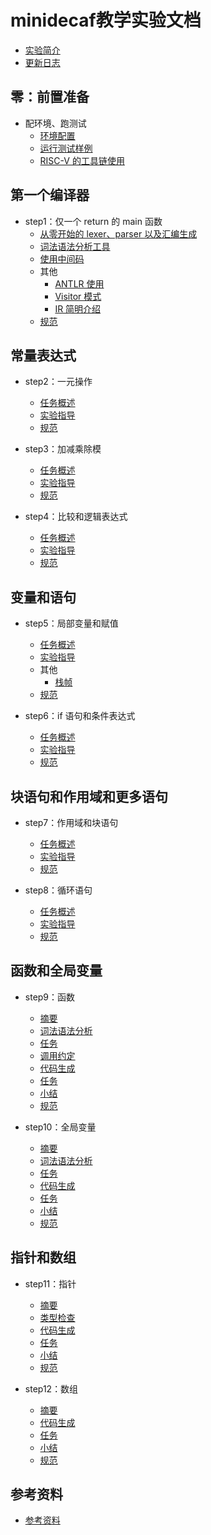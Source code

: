 # minidecaf教学实验文档
* [实验简介](README.md)
* [更新日志](docs/log.md)

## 零：前置准备
* 配环境、跑测试
  * [环境配置](docs/lab0/env.md)
  * [运行测试样例](docs/lab0/testing.md)
  * [RISC-V 的工具链使用](docs/lab0/riscv.md)

## 第一个编译器
* step1：仅一个 return 的 main 函数
  * [从零开始的 lexer、parser 以及汇编生成](docs/lab1/part1.md)
  * [词法语法分析工具](docs/lab1/part2.md)
  * [使用中间码](docs/lab1/part3.md)
  * 其他
    * [ANTLR 使用](docs/lab1/antlr.md)
    * [Visitor 模式](docs/lab1/visitor.md)
    * [IR 简明介绍](docs/lab1/ir.md)
  * [规范](docs/lab1/spec.md)

## 常量表达式
* step2：一元操作
  * [任务概述](docs/lab2/intro.md)
  * [实验指导](docs/lab2/guide.md)
  * [规范](docs/lab2/spec.md)

* step3：加减乘除模
  * [任务概述](docs/lab3/intro.md)
  * [实验指导](docs/lab3/guide.md)
  * [规范](docs/lab3/spec.md)

* step4：比较和逻辑表达式
  * [任务概述](docs/lab4/intro.md)
  * [实验指导](docs/lab4/guide.md)
  * [规范](docs/lab4/spec.md)

## 变量和语句
* step5：局部变量和赋值
  * [任务概述](docs/lab5/intro.md)
  * [实验指导](docs/lab5/guide.md)
  * 其他
    * [栈帧](docs/lab5/stackframe.md)
  * [规范](docs/lab5/spec.md)

* step6：if 语句和条件表达式
  * [任务概述](docs/lab6/intro.md)
  * [实验指导](docs/lab6/guide.md)
  * [规范](docs/lab6/spec.md)

## 块语句和作用域和更多语句
* step7：作用域和块语句
  * [任务概述](docs/lab7/intro.md)
  * [实验指导](docs/lab7/guide.md)
  * [规范](docs/lab7/spec.md)

* step8：循环语句
  * [任务概述](docs/lab8/intro.md)
  * [实验指导](docs/lab8/guide.md)
  * [规范](docs/lab8/spec.md)

## 函数和全局变量
* step9：函数
  * [摘要](docs/lab9/part0-intro.md)
  * [词法语法分析](docs/lab9/part1-parser.md)
  * [任务](docs/lab9/part1-1-task.md)
  * [调用约定](docs/lab9/part4-1-cconv.md)
  * [代码生成](docs/lab9/part4-2-codegen.md)
  * [任务](docs/lab9/part4-3-task.md)
  * [小结](docs/lab9/summary.md)
  * [规范](docs/lab9/spec.md)

* step10：全局变量
  * [摘要](docs/lab10/part0-intro.md)
  * [词法语法分析](docs/lab10/part1-parser.md)
  * [任务](docs/lab10/part1-1-task.md)
  * [代码生成](docs/lab10/part4-codegen.md)
  * [任务](docs/lab10/part4-1-task.md)
  * [小结](docs/lab10/summary.md)
  * [规范](docs/lab10/spec.md)

## 指针和数组
* step11：指针
  * [摘要](docs/lab11/part0-intro.md)
  * [类型检查](docs/lab11/typeck.md)
  * [代码生成](docs/lab11/part4-codegen.md)
  * [任务](docs/lab11/part4-1-task.md)
  * [小结](docs/lab11/summary.md)
  * [规范](docs/lab11/spec.md)

* step12：数组
  * [摘要](docs/lab12/part0-intro.md)
  * [代码生成](docs/lab12/part4-codegen.md)
  * [任务](docs/lab12/part4-1-task.md)
  * [小结](docs/lab12/summary.md)
  * [规范](docs/lab12/spec.md)

## 参考资料
* [参考资料](REFERENCE.md)
